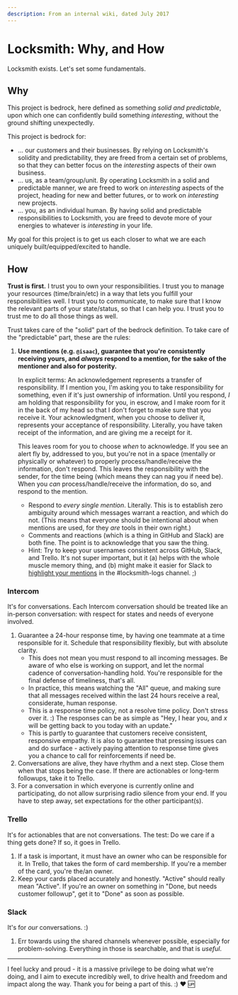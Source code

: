 ```yaml
---
description: From an internal wiki, dated July 2017
---
```


# Locksmith: Why, and How

Locksmith exists. Let's set some fundamentals.

## Why

This project is bedrock, here defined as something _solid and predictable_, upon which one can confidently build something _interesting_, without the ground shifting unexpectedly.

This project is bedrock for:

* ... our customers and their businesses. By relying on Locksmith's solidity and predictability, they are freed from a certain set of problems, so that they can better focus on the _interesting_ aspects of their own business.
* ... us, as a team/group/unit. By operating Locksmith in a solid and predictable manner, we are freed to work on _interesting_ aspects of the project, heading for new and better futures, or to work on _interesting_ new projects.
* ... you, as an individual human. By having solid and predictable responsibilities to Locksmith, you are freed to devote more of your energies to whatever is _interesting_ in your life.

My goal for this project is to get us each closer to what we are each uniquely built/equipped/excited to handle.

## How

**Trust is first.** I trust you to own your responsibilities. I trust you to manage your resources (time/brain/etc) in a way that lets you fulfill your responsibilities well. I trust you to communicate, to make sure that I know the relevant parts of your state/status, so that I can help you. I trust you to trust me to do all those things as well.

Trust takes care of the "solid" part of the bedrock definition. To take care of the "predictable" part, these are the rules:

1.  **Use mentions (e.g. `@isaac`), guarantee that you're consistently receiving yours, and **_**always**_** respond to a mention, for the sake of the mentioner and also for posterity.**

    In explicit terms: An acknowledgement represents a transfer of responsibility. If I mention you, I'm asking you to take responsibility for something, even if it's just ownership of information. Until you respond, _I_ am holding that responsibility for you, in escrow, and I make room for it in the back of my head so that I don't forget to make sure that you receive it. Your acknowledgment, when you choose to deliver it, represents your acceptance of responsibility. Literally, you have taken receipt of the information, and are giving me a receipt for it.

    This leaves room for you to choose _when_ to acknowledge. If you see an alert fly by, addressed to you, but you're not in a space (mentally or physically or whatever) to properly process/handle/receive the information, don't respond. This leaves the responsibility with the sender, for the time being (which means they can nag you if need be). When you _can_ process/handle/receive the information, do so, and respond to the mention.

    * Respond to _every single mention_. Literally. This is to establish zero ambiguity around which messages warrant a reaction, and which do not. (This means that everyone should be intentional about when mentions are used, for they _are_ tools in their own right.)
    * Comments and reactions (which is a thing in GitHub and Slack) are both fine. The point is to acknowledge that you saw the thing.
    * Hint: Try to keep your usernames consistent across GitHub, Slack, and Trello. It's not super important, but it (a) helps with the whole muscle memory thing, and (b) might make it easier for Slack to [highlight your mentions](https://get.slack.help/hc/en-us/articles/201398467-Keyword-notifications) in the #locksmith-logs channel. ;)

### Intercom

It's for conversations. Each Intercom conversation should be treated like an in-person conversation: with respect for states and needs of everyone involved.

1. Guarantee a 24-hour response time, by having one teammate at a time responsible for it. Schedule that responsibility flexibly, but with absolute clarity.
   * This does not mean you must respond to all incoming messages. Be aware of who else is working on support, and let the normal cadence of conversation-handling hold. You're responsible for the final defense of timeliness, that's all.
   * In practice, this means watching the "All" queue, and making sure that all messages received within the last 24 hours receive a real, considerate, human response.
   * This is a response time policy, not a resolve time policy. Don't stress over it. :) The responses can be as simple as "Hey, I hear you, and _x_ will be getting back to you today with an update."
   * This is partly to guarantee that customers receive consistent, responsive empathy. It is also to guarantee that pressing issues can and do surface - actively paying attention to response time gives you a chance to call for reinforcements if need be.
2. Conversations are alive, they have rhythm and a next step. Close them when that stops being the case. If there are actionables or long-term followups, take it to Trello.
3. For a conversation in which everyone is currently online and participating, do not allow surprising radio silence from your end. If you have to step away, set expectations for the other participant(s).

### Trello

It's for actionables that are not conversations. The test: Do we care if a thing gets done? If so, it goes in Trello.

1. If a task is important, it must have an owner who can be responsible for it. In Trello, that takes the form of card membership. If you're a member of the card, you're the/an owner.
2. Keep your cards placed accurately and honestly. "Active" should really mean "Active". If you're an owner on something in "Done, but needs customer followup", get it to "Done" as soon as possible.

### Slack

It's for _our_ conversations. :)

1. Err towards using the shared channels whenever possible, especially for problem-solving. Everything in those is searchable, and that is _useful_.

***

I feel lucky and proud - it is a massive privilege to be doing what we're doing, and I aim to execute incredibly well, to drive health and freedom and impact along the way. Thank you for being a part of this. :) ❤️ 🆙
